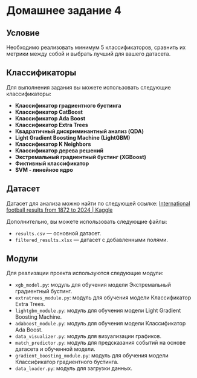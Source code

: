 # Домашнее задание 4

## Условие
Необходимо реализовать минимум 5 классификаторов, сравнить их метрики между собой и выбрать лучший для вашего датасета.

## Классификаторы
Для выполнения задания вы можете использовать следующие классификаторы:

- **Классификатор градиентного бустинга**
- **Классификатор CatBoost**
- **Классификатор Ada Boost**
- **Классификатор Extra Trees**
- **Квадратичный дискриминантный анализ (QDA)**
- **Light Gradient Boosting Machine (LightGBM)**
- **Классификатор K Neighbors**
- **Классификатор дерева решений**
- **Экстремальный градиентный бустинг (XGBoost)**
- **Фиктивный классификатор**
- **SVM - линейное ядро**

## Датасет
Датасет для анализа можно найти по следующей ссылке: [International football results from 1872 to 2024 | Kaggle](https://www.kaggle.com/datasets/martj42/international-football-results-from-1872-to-2017)

Дополнительно, вы можете использовать следующие файлы:

- `results.csv` — основной датасет.
- `filtered_results.xlsx` — датасет с добавленными полями.

## Модули
Для реализации проекта используются следующие модули:

- `xgb_model.py`: модуль для обучения модели Экстремальный градиентный бустинг.
- `extratrees_module.py`: модуль для обучения модели Классификатор Extra Trees.
- `lightgbm_module.py`: модуль для обучения модели Light Gradient Boosting Machine.
- `adaboost_module.py`: модуль для обучения модели Классификатор Ada Boost.
- `data_visualizer.py`: модуль для визуализации графиков.
- `match_predictor.py`: модуль для предсказания событий на основе датасета и обученной модели.
- `gradient_boosting_module.py`: модуль для обучения модели Классификатор градиентного бустинга.
- `data_loader.py`: модуль для загрузки данных.
